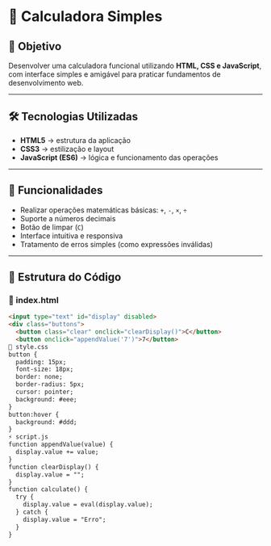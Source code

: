 # 🧮 Calculadora Simples

## 🎯 Objetivo  
Desenvolver uma calculadora funcional utilizando **HTML, CSS e JavaScript**, com interface simples e amigável para praticar fundamentos de desenvolvimento web.

---

## 🛠️ Tecnologias Utilizadas  
- **HTML5** → estrutura da aplicação  
- **CSS3** → estilização e layout  
- **JavaScript (ES6)** → lógica e funcionamento das operações  

---

## 🚀 Funcionalidades  
- Realizar operações matemáticas básicas: `+`, `-`, `×`, `÷`  
- Suporte a números decimais  
- Botão de limpar (`C`)  
- Interface intuitiva e responsiva  
- Tratamento de erros simples (como expressões inválidas)  

---

## 📌 Estrutura do Código  

### 📄 index.html  
```html
<input type="text" id="display" disabled>
<div class="buttons">
  <button class="clear" onclick="clearDisplay()">C</button>
  <button onclick="appendValue('7')">7</button>
🎨 style.css
button {
  padding: 15px;
  font-size: 18px;
  border: none;
  border-radius: 5px;
  cursor: pointer;
  background: #eee;
}
button:hover {
  background: #ddd;
}
⚡ script.js
function appendValue(value) {
  display.value += value;
}
function clearDisplay() {
  display.value = "";
}
function calculate() {
  try {
    display.value = eval(display.value);
  } catch {
    display.value = "Erro";
  }
}


